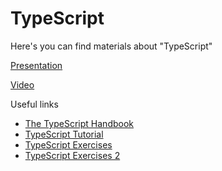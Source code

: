 # TypeScript

Here's you can find materials about "TypeScript"

[Presentation](https://solvdportal.sharepoint.com/:p:/s/GoogleDriveSolvdLABA/EaSI7fPK4OhEikaxZolaoHMBwpXWDIfrR6tlAPr24Z4gmQ?e=ZwFogk)

[Video](https://solvdportal-my.sharepoint.com/:v:/r/personal/laba_solvd_com/Documents/Recordings/Development-React.js-2025-01-20250429_140246-Meeting%20Recording.mp4?csf=1&web=1&e=wbrxbT&nav=eyJyZWZlcnJhbEluZm8iOnsicmVmZXJyYWxBcHAiOiJTdHJlYW1XZWJBcHAiLCJyZWZlcnJhbFZpZXciOiJTaGFyZURpYWxvZy1MaW5rIiwicmVmZXJyYWxBcHBQbGF0Zm9ybSI6IldlYiIsInJlZmVycmFsTW9kZSI6InZpZXcifX0%3D)

Useful links

- [The TypeScript Handbook](https://www.typescriptlang.org/docs/handbook/intro.html)
- [TypeScript Tutorial](https://www.w3schools.com/typescript/)
- [TypeScript Exercises](https://exercism.org/tracks/typescript/exercises)
- [TypeScript Exercises 2](https://typehero.dev/)

